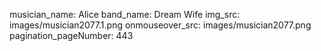musician_name: Alice
band_name: Dream Wife
img_src: images/musician2077.1.png
onmouseover_src: images/musician2077.png
pagination_pageNumber: 443